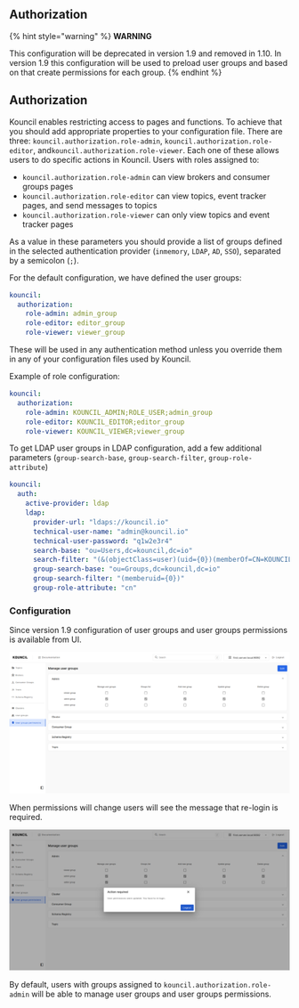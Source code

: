 ## Authorization

{% hint style="warning" %}
**WARNING**

This configuration will be deprecated in version 1.9 and removed in 1.10. In version 1.9 this
configuration will be used to preload user groups and based on that create permissions for each
group.
{% endhint %}

## Authorization

Kouncil enables restricting access to pages and functions. To achieve that you should add
appropriate properties to your configuration file.
There are three: `kouncil.authorization.role-admin`, `kouncil.authorization.role-editor`,
and`kouncil.authorization.role-viewer`.
Each one of these allows users to do specific actions in Kouncil. Users with roles assigned to:

* `kouncil.authorization.role-admin` can view brokers and consumer groups pages
* `kouncil.authorization.role-editor` can view topics, event tracker pages, and send messages to
  topics
* `kouncil.authorization.role-viewer` can only view topics and event tracker pages

As a value in these parameters you should provide a list of groups defined in the selected
authentication provider (`inmemory`, `LDAP`, `AD`, `SSO`), separated by a semicolon (`;`).

For the default configuration, we have defined the user groups:

```yaml
kouncil:
  authorization:
    role-admin: admin_group
    role-editor: editor_group
    role-viewer: viewer_group
```

These will be used in any authentication method unless you override them in any of your
configuration files used by Kouncil.

Example of role configuration:

```yaml
kouncil:
  authorization:
    role-admin: KOUNCIL_ADMIN;ROLE_USER;admin_group
    role-editor: KOUNCIL_EDITOR;editor_group
    role-viewer: KOUNCIL_VIEWER;viewer_group
```

To get LDAP user groups in LDAP configuration, add a few additional
parameters (`group-search-base`, `group-search-filter`, `group-role-attribute`)

```yaml
kouncil:
  auth:
    active-provider: ldap
    ldap:
      provider-url: "ldaps://kouncil.io"
      technical-user-name: "admin@kouncil.io"
      technical-user-password: "q1w2e3r4"
      search-base: "ou=Users,dc=kouncil,dc=io"
      search-filter: "(&(objectClass=user)(uid={0})(memberOf=CN=KOUNCIL,CN=Users,DC=kouncil,DC=io))"
      group-search-base: "ou=Groups,dc=kouncil,dc=io"
      group-search-filter: "(memberuid={0})"
      group-role-attribute: "cn"
```

### Configuration

Since version 1.9 configuration of user groups and user groups permissions is available from UI.

<p align="left">
    <img src="../../.github/img/kouncil_user_groups_permissions.png" width="820">
</p>

When permissions will change users will see the message that re-login is required.

<p align="left">
    <img src="../../.github/img/kouncil_user_groups_permissions_relogin.png" width="820">
</p>

By default, users with groups assigned to `kouncil.authorization.role-admin` will
be able to manage user groups and user groups permissions.


